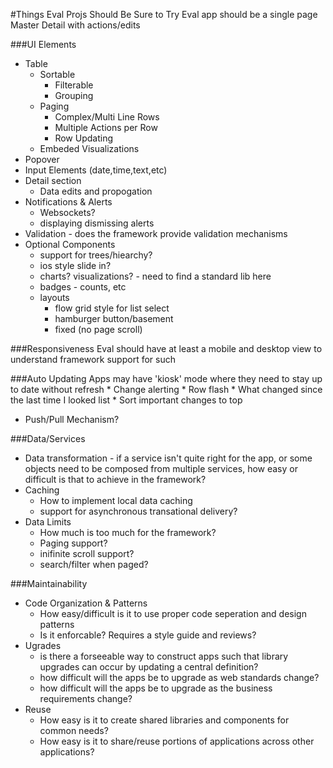 #Things Eval Projs Should Be Sure to Try
Eval app should be a single page Master Detail with actions/edits

###UI Elements
  * Table
    * Sortable
	  * Filterable
	  * Grouping
    * Paging
	  * Complex/Multi Line Rows
	  * Multiple Actions per Row
	  * Row Updating
    * Embeded Visualizations
  * Popover
  * Input Elements (date,time,text,etc)
  * Detail section
    * Data edits and propogation
  * Notifications & Alerts
    * Websockets?
    * displaying dismissing alerts
  * Validation - does the framework provide validation mechanisms
  * Optional Components
    * support for trees/hiearchy?
    * ios style slide in?
    * charts? visualizations? - need to find a standard lib here
    * badges - counts, etc
    * layouts
      * flow grid style for list select
      * hamburger button/basement
      * fixed (no page scroll)
      
###Responsiveness
Eval should have at least a mobile and desktop view to understand framework support for such

###Auto Updating
Apps may have 'kiosk' mode where they need to stay up to date without refresh
	* Change alerting
    * Row flash
    * What changed since the last time I looked list
    * Sort important changes to top
  * Push/Pull Mechanism?

###Data/Services
* Data transformation - if a service isn't quite right for the app, or some objects need to be composed from multiple services, how easy or difficult is that to achieve in the framework?
* Caching
  * How to implement local data caching
  * support for asynchronous transational delivery?
* Data Limits
  * How much is too much for the framework?
  * Paging support?
  * inifinite scroll support?
  * search/filter when paged?

###Maintainability
* Code Organization & Patterns
  * How easy/difficult is it to use proper code seperation and design patterns
  * Is it enforcable?  Requires a style guide and reviews?
* Ugrades
  * is there a forseeable way to construct apps such that library upgrades can occur by updating a central definition?
  * how difficult will the apps be to upgrade as web standards change?
  * how difficult will the apps be to upgrade as the business requirements change?
* Reuse
  * How easy is it to create shared libraries and components for common needs?
  * How easy is it to share/reuse portions of applications across other applications?

